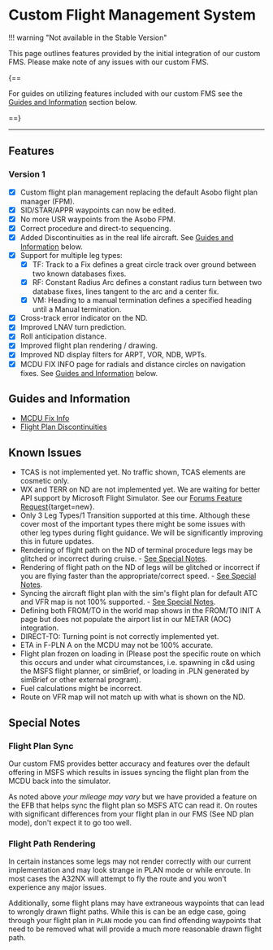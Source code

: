 # Custom Flight Management System

!!! warning "Not available in the Stable Version"

This page outlines features provided by the initial integration of our custom FMS. Please make note of any issues with our custom FMS.

{==

For guides on utilizing features included with our custom FMS see the [Guides and Information](#guides-and-information) section below.

==}

---

## Features

### Version 1

- [x] Custom flight plan management replacing the default Asobo flight plan manager (FPM).
- [x] SID/STAR/APPR waypoints can now be edited.
- [x] No more USR waypoints from the Asobo FPM.
- [x] Correct procedure and direct-to sequencing.
- [x] Added Discontinuities as in the real life aircraft. See [Guides and Information](#guides-and-information) below.
- [x] Support for multiple leg types:
    - [x] TF: Track to a Fix defines a great circle track over ground between two known databases fixes.
    - [x] RF: Constant Radius Arc defines a constant radius turn between two database fixes, lines tangent to the arc and a center fix.
    - [x] VM: Heading to a manual termination defines a specified heading until a Manual termination.
- [x] Cross-track error indicator on the ND.
- [x] Improved LNAV turn prediction.
- [x] Roll anticipation distance.
- [x] Improved flight plan rendering / drawing.
- [x] Improved ND display filters for ARPT, VOR, NDB, WPTs.
- [x] MCDU FIX INFO page for radials and distance circles on navigation fixes. See [Guides and Information](#guides-and-information) below.

## Guides and Information

- [MCDU Fix Info](fixinfo.md)
- [Flight Plan Discontinuities](../../pilots-corner/beginner-guide/preparing-mcdu.md#discontinuity)

## Known Issues

- TCAS is not implemented yet. No traffic shown, TCAS elements are cosmetic only.
- WX and TERR on ND are not implemented yet. We are waiting for better API support by Microsoft Flight Simulator. See our [Forums Feature Request](https://forums.flightsimulator.com/t/implement-weather-and-terrain-api-s-for-aircraft-developers-to-implement-accurate-radar-predictive-windshear-egpws-and-metar-wind-uplink/442016){target=new}.
- Only 3 Leg Types/1 Transition supported at this time. Although these cover most of the important types there might be some issues with other leg types during flight guidance. We will be significantly improving this in future updates.
- Rendering of flight path on the ND of terminal procedure legs may be glitched or incorrect during cruise. - [See Special Notes](../feature-guides/cFMS.md#flight-path-rendering).
- Rendering of flight path on the ND of legs will be glitched or incorrect if you are flying faster than the appropriate/correct speed. - [See Special Notes](../feature-guides/cFMS.md#flight-path-rendering).
- Syncing the aircraft flight plan with the sim's flight plan for default ATC and VFR map is not 100% supported. - [See Special Notes](../feature-guides/cFMS.md#flight-plan-sync).
- Defining both FROM/TO in the world map shows in the FROM/TO INIT A page but does not populate the airport list in our METAR (AOC) integration.
- DIRECT-TO: Turning point is not correctly implemented yet.
- ETA in F-PLN A on the MCDU may not be 100% accurate.
- Flight plan frozen on loading in (Please post the specific route on which this occurs and under what circumstances, i.e. spawning in c&d using the MSFS flight planner, or simBrief, or loading in .PLN generated by simBrief or other external program).
- Fuel calculations might be incorrect.
- Route on VFR map will not match up with what is shown on the ND.

## Special Notes

### Flight Plan Sync

Our custom FMS provides better accuracy and features over the default offering in MSFS which results in issues syncing the flight plan from the MCDU back into the simulator.

As noted above *your mileage may vary* but we have provided a feature on the EFB that helps sync the flight plan so MSFS ATC can read it. On routes with significant differences from your flight plan in our FMS (See ND plan mode), don't expect it to go too well.

### Flight Path Rendering

In certain instances some legs may not render correctly with our current implementation and may look strange in PLAN mode or while enroute. In most cases the A32NX will attempt to fly the route and you won't experience any major issues.

Additionally, some flight plans may have extraneous waypoints that can lead to wrongly drawn flight paths. While this is can be an edge case, going through your flight plan in `PLAN` mode you can find offending waypoints that need to be removed what will provide a much more reasonable drawn flight path.
